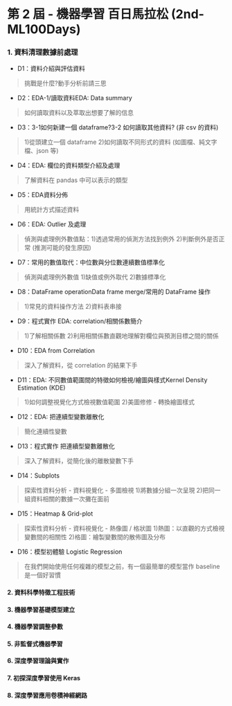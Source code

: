 
# 第 2 屆 - 機器學習 百日馬拉松 (2nd-ML100Days)

### 1. 資料清理數據前處理

- D1：資料介紹與評估資料
> 挑戰是什麼?動手分析前請三思
- D2：EDA-1/讀取資料EDA: Data summary
> 如何讀取資料以及萃取出想要了解的信息
- D3：3-1如何新建一個 dataframe?3-2 如何讀取其他資料? (非 csv 的資料)
> 1)從頭建立一個 dataframe 2)如何讀取不同形式的資料 (如圖檔、純文字檔、json 等)
- D4：EDA: 欄位的資料類型介紹及處理
> 了解資料在 pandas 中可以表示的類型
- D5：EDA資料分佈
> 用統計方式描述資料
- D6：EDA: Outlier 及處理
> 偵測與處理例外數值點：1)透過常用的偵測方法找到例外 2)判斷例外是否正常 (推測可能的發生原因)
- D7：常用的數值取代：中位數與分位數連續數值標準化
> 偵測與處理例外數值 1)缺值或例外取代 2)數據標準化
- D8：DataFrame operationData frame merge/常用的 DataFrame 操作
> 1)常見的資料操作方法 2)資料表串接
- D9：程式實作 EDA: correlation/相關係數簡介
> 1)了解相關係數 2)利用相關係數直觀地理解對欄位與預測目標之間的關係
- D10：EDA from Correlation
> 深入了解資料，從 correlation 的結果下手
- D11：EDA: 不同數值範圍間的特徵如何檢視/繪圖與樣式Kernel Density Estimation (KDE)
> 1)如何調整視覺化方式檢視數值範圍 2)美圖修修 - 轉換繪圖樣式
- D12：EDA: 把連續型變數離散化
> 簡化連續性變數
- D13：程式實作 把連續型變數離散化
> 深入了解資料，從簡化後的離散變數下手
- D14：Subplots
> 探索性資料分析 - 資料視覺化 - 多圖檢視 1)將數據分組一次呈現 2)把同一組資料相關的數據一次攤在面前
- D15：Heatmap & Grid-plot
> 探索性資料分析 - 資料視覺化 - 熱像圖 / 格狀圖 1)熱圖：以直觀的方式檢視變數間的相關性 2)格圖：繪製變數間的散佈圖及分布
- D16：模型初體驗 Logistic Regression
> 在我們開始使用任何複雜的模型之前，有一個最簡單的模型當作 baseline 是一個好習慣

#### 2. 資料科學特徵工程技術
#### 3. 機器學習基礎模型建立
#### 4. 機器學習調整參數
#### 5. 非監督式機器學習
#### 6. 深度學習理論與實作
#### 7. 初探深度學習使用 Keras
#### 8. 深度學習應用卷積神經網路